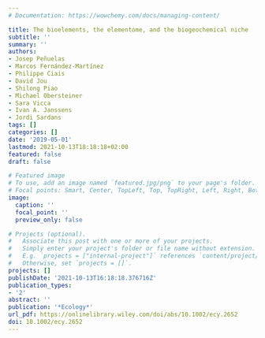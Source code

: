```yaml
---
# Documentation: https://wowchemy.com/docs/managing-content/

title: The bioelements, the elementome, and the biogeochemical niche
subtitle: ''
summary: ''
authors:
- Josep Peñuelas
- Marcos Fernández-Martínez
- Philippe Ciais
- David Jou
- Shilong Piao
- Michael Obersteiner
- Sara Vicca
- Ivan A. Janssens
- Jordi Sardans
tags: []
categories: []
date: '2019-05-01'
lastmod: 2021-10-13T18:18:18+02:00
featured: false
draft: false

# Featured image
# To use, add an image named `featured.jpg/png` to your page's folder.
# Focal points: Smart, Center, TopLeft, Top, TopRight, Left, Right, BottomLeft, Bottom, BottomRight.
image:
  caption: ''
  focal_point: ''
  preview_only: false

# Projects (optional).
#   Associate this post with one or more of your projects.
#   Simply enter your project's folder or file name without extension.
#   E.g. `projects = ["internal-project"]` references `content/project/deep-learning/index.md`.
#   Otherwise, set `projects = []`.
projects: []
publishDate: '2021-10-13T16:18:18.376716Z'
publication_types:
- '2'
abstract: ''
publication: '*Ecology*'
url_pdf: https://onlinelibrary.wiley.com/doi/abs/10.1002/ecy.2652
doi: 10.1002/ecy.2652
---
```

